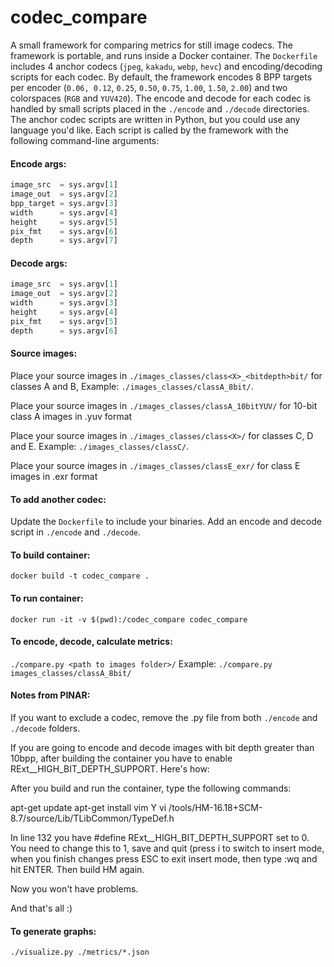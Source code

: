 # codec_compare

A small framework for comparing metrics for still image codecs. The framework is portable, and runs inside a Docker container. The `Dockerfile` includes 4 anchor codecs (`jpeg`, `kakadu`, `webp`, `hevc`) and encoding/decoding scripts for each codec. By default, the framework encodes 8 BPP targets per encoder (`0.06, 0.12`, `0.25`, `0.50`, `0.75`, `1.00`, `1.50`, `2.00`) and two colorspaces (`RGB` and `YUV420`). The encode and decode for each codec is handled by small scripts placed in the `./encode` and `./decode` directories. The anchor codec scripts are written in Python, but you could use any language you'd like. Each script is called by the framework with the following command-line arguments:

#### Encode args:
```py
image_src  = sys.argv[1]
image_out  = sys.argv[2]
bpp_target = sys.argv[3]
width      = sys.argv[4]
height     = sys.argv[5]
pix_fmt    = sys.argv[6] 
depth      = sys.argv[7] 
```

#### Decode args:
```py
image_src  = sys.argv[1]
image_out  = sys.argv[2]
width      = sys.argv[3]
height     = sys.argv[4]
pix_fmt    = sys.argv[5] 
depth      = sys.argv[6]
```

#### Source images:
Place your source images in `./images_classes/class<X>_<bitdepth>bit/` for classes A and B,
Example: `./images_classes/classA_8bit/`.

Place your source images in `./images_classes/classA_10bitYUV/` for 10-bit class A images in .yuv format

Place your source images in `./images_classes/class<X>/` for classes C, D and E.
Example: `./images_classes/classC/`.

Place your source images in `./images_classes/classE_exr/` for class E images in .exr format

#### To add another codec:
Update the `Dockerfile` to include your binaries.
Add an encode and decode script in `./encode` and `./decode`.

#### To build container:
`docker build -t codec_compare .`

#### To run container:
`docker run -it -v $(pwd):/codec_compare codec_compare`

#### To encode, decode, calculate metrics:
`./compare.py <path to images folder>/`
Example: `./compare.py images_classes/classA_8bit/`

#### Notes from PINAR:
If you want to exclude a codec, remove the <codecname>.py file from both `./encode` and `./decode` folders.

If you are going to encode and decode images with bit depth greater than 10bpp, after building the container you have to enable RExt__HIGH_BIT_DEPTH_SUPPORT. Here's how:

After you build and run the container, type the following commands:

apt-get update
apt-get install vim
Y
vi /tools/HM-16.18+SCM-8.7/source/Lib/TLibCommon/TypeDef.h

In line 132 you have #define RExt__HIGH_BIT_DEPTH_SUPPORT set to 0. You need to change this to 1, save and quit (press i to switch to insert mode, when you finish changes press ESC to exit insert mode, then type :wq and hit ENTER. Then build HM again.

Now you won't have problems.

And that's all :) 

#### To generate graphs:
`./visualize.py ./metrics/*.json`
